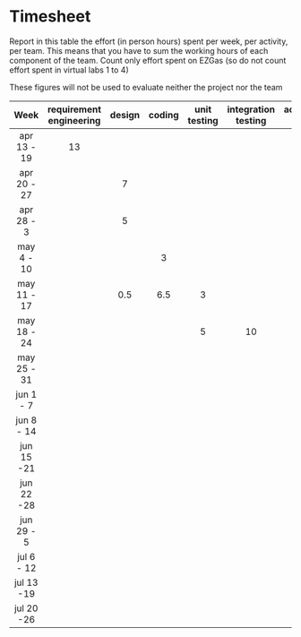 # Timesheet

Report in this table the effort (in person hours) spent per week, per activity, per team. 
This means that you have to sum the working hours of each component of the team.
Count only effort spent on EZGas (so do not count effort spent in virtual labs 1 to 4)

These figures will not be used to evaluate neither the project nor the team

| Week | requirement engineering | design | coding | unit testing | integration testing | acceptance testing | management | git maven |
|:-----------:|:--------:|:-----------:|:-----------:|:----------:|:------------:|:---------------:|:-------------:|:--------------:|
| apr 13 - 19| 13 | | | | | | 3 | 1 | 
| apr 20 - 27| | 7 | | | | | | 0.5 | 
| apr 28 - 3 | | 5 | | | | | 1 | | 
| may 4 - 10 | | | 3| | | | 0.5 | | 
| may 11 - 17| | 0.5 |6.5 | 3 | | | 0.5 | 0.5 | 
| may 18 - 24| | | | 5 | 10 | | 2 | 0.5 | 
| may 25 - 31| | | | | | 10 | 8 | 0.5 | 
| jun 1 -  7 | | | | | | | | | 
| jun 8 - 14 | | | | | | | | | 
| jun 15 -21 | | | | | | | | | 
| jun 22 -28 | | | | | | | | | 
| jun 29 - 5 | | | | | | | | | 
| jul 6 - 12 | | | | | | | | | 
| jul 13 -19 | | | | | | | | |
| jul 20 -26 | | | | | | | | |
